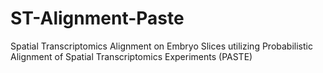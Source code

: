 # ST-Alignment-Paste
Spatial Transcriptomics Alignment on Embryo Slices utilizing Probabilistic Alignment of Spatial Transcriptomics Experiments (PASTE)
